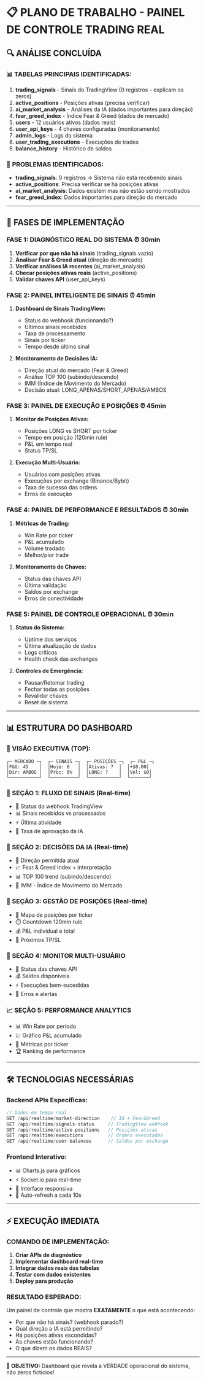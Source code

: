 # 📋 PLANO DE TRABALHO - PAINEL DE CONTROLE TRADING REAL

## 🔍 ANÁLISE CONCLUÍDA

### 📊 **TABELAS PRINCIPAIS IDENTIFICADAS:**
1. **trading_signals** - Sinais do TradingView (0 registros - explicam os zeros)
2. **active_positions** - Posições ativas (precisa verificar)
3. **ai_market_analysis** - Análises da IA (dados importantes para direção)
4. **fear_greed_index** - Índice Fear & Greed (dados de mercado)
5. **users** - 12 usuários ativos (dados reais)
6. **user_api_keys** - 4 chaves configuradas (monitoramento)
7. **admin_logs** - Logs do sistema
8. **user_trading_executions** - Execuções de trades
9. **balance_history** - Histórico de saldos

### 🎯 **PROBLEMAS IDENTIFICADOS:**
- **trading_signals**: 0 registros → Sistema não está recebendo sinais
- **active_positions**: Precisa verificar se há posições ativas
- **ai_market_analysis**: Dados existem mas não estão sendo mostrados
- **fear_greed_index**: Dados importantes para direção do mercado

---

## 🚀 FASES DE IMPLEMENTAÇÃO

### **FASE 1: DIAGNÓSTICO REAL DO SISTEMA** ⏰ 30min
1. **Verificar por que não há sinais** (trading_signals vazio)
2. **Analisar Fear & Greed atual** (direção do mercado)
3. **Verificar análises IA recentes** (ai_market_analysis)
4. **Checar posições ativas reais** (active_positions)
5. **Validar chaves API** (user_api_keys)

### **FASE 2: PAINEL INTELIGENTE DE SINAIS** ⏰ 45min
1. **Dashboard de Sinais TradingView:**
   - Status do webhook (funcionando?)
   - Últimos sinais recebidos
   - Taxa de processamento
   - Sinais por ticker
   - Tempo desde último sinal

2. **Monitoramento de Decisões IA:**
   - Direção atual do mercado (Fear & Greed)
   - Análise TOP 100 (subindo/descendo)
   - IMM (Índice de Movimento do Mercado)
   - Decisão atual: LONG_APENAS/SHORT_APENAS/AMBOS

### **FASE 3: PAINEL DE EXECUÇÃO E POSIÇÕES** ⏰ 45min
1. **Monitor de Posições Ativas:**
   - Posições LONG vs SHORT por ticker
   - Tempo em posição (120min rule)
   - P&L em tempo real
   - Status TP/SL

2. **Execução Multi-Usuário:**
   - Usuários com posições ativas
   - Execuções por exchange (Binance/Bybit)
   - Taxa de sucesso das ordens
   - Erros de execução

### **FASE 4: PAINEL DE PERFORMANCE E RESULTADOS** ⏰ 30min
1. **Métricas de Trading:**
   - Win Rate por ticker
   - P&L acumulado
   - Volume tradado
   - Melhor/pior trade

2. **Monitoramento de Chaves:**
   - Status das chaves API
   - Última validação
   - Saldos por exchange
   - Erros de conectividade

### **FASE 5: PAINEL DE CONTROLE OPERACIONAL** ⏰ 30min
1. **Status do Sistema:**
   - Uptime dos serviços
   - Última atualização de dados
   - Logs críticos
   - Health check das exchanges

2. **Controles de Emergência:**
   - Pausar/Retomar trading
   - Fechar todas as posições
   - Revalidar chaves
   - Reset de sistema

---

## 📊 ESTRUTURA DO DASHBOARD

### **🎯 VISÃO EXECUTIVA (TOP):**
```
┌─ MERCADO ─┐  ┌─ SINAIS ─┐  ┌─ POSIÇÕES ─┐  ┌─ P&L ─┐
│F&G: 45    │  │Hoje: 0   │  │Ativas: ?  │  │+$0.00│
│Dir: AMBOS │  │Proc: 0%  │  │LONG: ?    │  │Vol: $0│
└───────────┘  └──────────┘  └───────────┘  └───────┘
```

### **📡 SEÇÃO 1: FLUXO DE SINAIS (Real-time)**
- 🎯 Status do webhook TradingView
- 📊 Sinais recebidos vs processados
- ⚡ Última atividade
- 🔄 Taxa de aprovação da IA

### **🤖 SEÇÃO 2: DECISÕES DA IA (Real-time)**
- 🧭 Direção permitida atual
- 📈 Fear & Greed Index + interpretação
- 📊 TOP 100 trend (subindo/descendo)
- 🎯 IMM - Índice de Movimento do Mercado

### **💼 SEÇÃO 3: GESTÃO DE POSIÇÕES (Real-time)**
- 📍 Mapa de posições por ticker
- ⏱️ Countdown 120min rule
- 💰 P&L individual e total
- 🎯 Próximos TP/SL

### **👥 SEÇÃO 4: MONITOR MULTI-USUÁRIO**
- 🔑 Status das chaves API
- 💰 Saldos disponíveis
- ⚡ Execuções bem-sucedidas
- 🚨 Erros e alertas

### **📈 SEÇÃO 5: PERFORMANCE ANALYTICS**
- 📊 Win Rate por período
- 💹 Gráfico P&L acumulado
- 🎯 Métricas por ticker
- 🏆 Ranking de performance

---

## 🛠️ TECNOLOGIAS NECESSÁRIAS

### **Backend APIs Específicas:**
```javascript
// Dados em tempo real
GET /api/realtime/market-direction    // IA + Fear&Greed
GET /api/realtime/signals-status     // TradingView webhook
GET /api/realtime/active-positions   // Posições ativas
GET /api/realtime/executions         // Ordens executadas
GET /api/realtime/user-balances      // Saldos por exchange
```

### **Frontend Interativo:**
- 📊 Charts.js para gráficos
- ⚡ Socket.io para real-time
- 🎨 Interface responsiva
- 🔄 Auto-refresh a cada 10s

---

## ⚡ EXECUÇÃO IMEDIATA

### **COMANDO DE IMPLEMENTAÇÃO:**
1. **Criar APIs de diagnóstico**
2. **Implementar dashboard real-time**
3. **Integrar dados reais das tabelas**
4. **Testar com dados existentes**
5. **Deploy para produção**

### **RESULTADO ESPERADO:**
Um painel de controle que mostra **EXATAMENTE** o que está acontecendo:
- Por que não há sinais? (webhook parado?)
- Qual direção a IA está permitindo?
- Há posições ativas escondidas?
- As chaves estão funcionando?
- O que dizem os dados REAIS?

---

**🎯 OBJETIVO:** Dashboard que revela a VERDADE operacional do sistema, não zeros fictícios!
